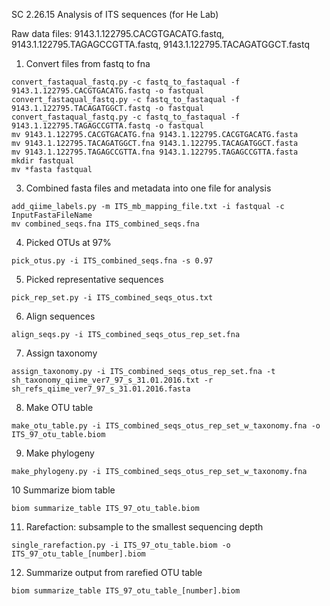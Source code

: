 SC 2.26.15 Analysis of ITS sequences (for He Lab)

Raw data files: 9143.1.122795.CACGTGACATG.fastq, 9143.1.122795.TAGAGCCGTTA.fastq, 9143.1.122795.TACAGATGGCT.fastq

1. Convert files from fastq to fna
```
convert_fastaqual_fastq.py -c fastq_to_fastaqual -f 9143.1.122795.CACGTGACATG.fastq -o fastqual
convert_fastaqual_fastq.py -c fastq_to_fastaqual -f 9143.1.122795.TACAGATGGCT.fastq -o fastqual
convert_fastaqual_fastq.py -c fastq_to_fastaqual -f 9143.1.122795.TAGAGCCGTTA.fastq -o fastqual
mv 9143.1.122795.CACGTGACATG.fna 9143.1.122795.CACGTGACATG.fasta
mv 9143.1.122795.TACAGATGGCT.fna 9143.1.122795.TACAGATGGCT.fasta
mv 9143.1.122795.TAGAGCCGTTA.fna 9143.1.122795.TAGAGCCGTTA.fasta
mkdir fastqual
mv *fasta fastqual
```

3. Combined fasta files and metadata into one file for analysis
```
add_qiime_labels.py -m ITS_mb_mapping_file.txt -i fastqual -c InputFastaFileName  
mv combined_seqs.fna ITS_combined_seqs.fna

```

4. Picked OTUs at 97%

```
pick_otus.py -i ITS_combined_seqs.fna -s 0.97
```

5. Picked representative sequences
```
pick_rep_set.py -i ITS_combined_seqs_otus.txt

```
6. Align sequences
```
align_seqs.py -i ITS_combined_seqs_otus_rep_set.fna
```
7. Assign taxonomy
```
assign_taxonomy.py -i ITS_combined_seqs_otus_rep_set.fna -t sh_taxonomy_qiime_ver7_97_s_31.01.2016.txt -r sh_refs_qiime_ver7_97_s_31.01.2016.fasta
```
8. Make OTU table
```
make_otu_table.py -i ITS_combined_seqs_otus_rep_set_w_taxonomy.fna -o ITS_97_otu_table.biom
```
9. Make phylogeny
```
make_phylogeny.py -i ITS_combined_seqs_otus_rep_set_w_taxonomy.fna 
```

10 Summarize biom table
```
biom summarize_table ITS_97_otu_table.biom
```

11. Rarefaction: subsample to the smallest sequencing depth 
```
single_rarefaction.py -i ITS_97_otu_table.biom -o ITS_97_otu_table_[number].biom
```

12. Summarize output from rarefied OTU table
```
biom summarize_table ITS_97_otu_table_[number].biom
```
